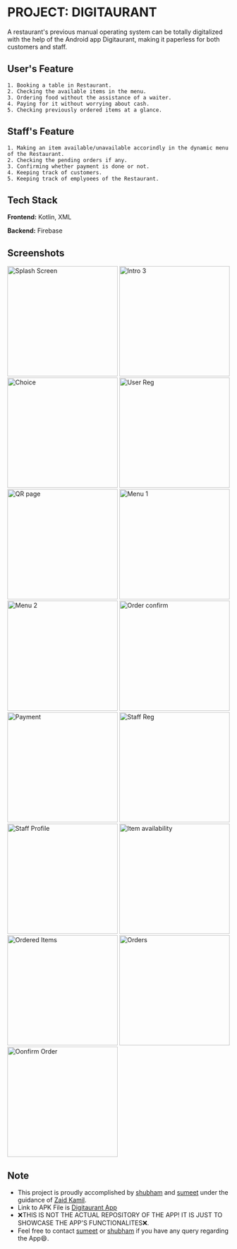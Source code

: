 
PROJECT: DIGITAURANT
=====================

A restaurant's previous manual operating system can be totally digitalized with the help of the Android app Digitaurant, making it paperless for both customers and staff.


User's Feature
----------------------

    1. Booking a table in Restaurant.
    2. Checking the available items in the menu.
    3. Ordering food without the assistance of a waiter.
    4. Paying for it without worrying about cash.
    5. Checking previously ordered items at a glance.


Staff's Feature
----------------------

    1. Making an item available/unavailable accorindly in the dynamic menu of the Restaurant.
    2. Checking the pending orders if any.
    3. Confirming whether payment is done or not.
    4. Keeping track of customers.
    5. Keeping track of emplyoees of the Restaurant.
 
 
Tech Stack
---------------------

**Frontend:** Kotlin, XML

**Backend:** Firebase


Screenshots
----------------------

<img src="https://github.com/sumeet2442/Digitaurant-App/blob/main/Screenshots/splash.gif" width="250" alt="Splash Screen"/>    <img src="https://github.com/sumeet2442/Digitaurant-App/blob/main/Screenshots/pager3.jpg" width="250" alt="Intro 3"/>    <img src="https://github.com/sumeet2442/Digitaurant-App/blob/main/Screenshots/choice.jpg" width="250" alt="Choice"/> 
<img src="https://github.com/sumeet2442/Digitaurant-App/blob/main/Screenshots/user%20num.jpg" width="250" alt="User Reg"/>  <img src="https://github.com/sumeet2442/Digitaurant-App/blob/main/Screenshots/scan.jpg" width="250" alt="QR page"/>  <img src="https://github.com/sumeet2442/Digitaurant-App/blob/main/Screenshots/menu1.jpg" width="250" alt="Menu 1"/>  
<img src="https://github.com/sumeet2442/Digitaurant-App/blob/main/Screenshots/menu4.jpg" width="250" alt="Menu 2"/>  <img src="https://github.com/sumeet2442/Digitaurant-App/blob/main/Screenshots/order%20confirmed.jpg" width="250" alt="Order confirm"/>    <img src="https://github.com/sumeet2442/Digitaurant-App/blob/main/Screenshots/payment.jpg" width="250" alt="Payment"/>
<img src="https://github.com/sumeet2442/Digitaurant-App/blob/main/Screenshots/staff_reg.png" width="250" alt="Staff Reg"/>  <img src="https://github.com/sumeet2442/Digitaurant-App/blob/main/Screenshots/staff%20profile.png" width="250" alt="Staff Profile"/>    <img src="https://github.com/sumeet2442/Digitaurant-App/blob/main/Screenshots/availability2.png" width="250" alt="Item availability"/>
<img src="https://github.com/sumeet2442/Digitaurant-App/blob/main/Screenshots/ordered%20items.png" width="250" alt="Ordered Items"/>    <img src="https://github.com/sumeet2442/Digitaurant-App/blob/main/Screenshots/orders.jpg" width="250" alt="Orders"/>    <img src="https://github.com/sumeet2442/Digitaurant-App/blob/main/Screenshots/confirm%20order.jpg" width="250" alt="Oonfirm Order"/>

Note
---------

- This project is proudly accomplished by [shubham](https://github.com/noobshubham) and [sumeet](https://github.com/sumeet2442) under the guidance of [Zaid Kamil](https://github.com/zaid-kamil).
- Link to APK File is [Digitaurant App](https://github.com/sumeet2442/Digitaurant-App/releases/download/v1.0/Digitaurant.apk)
- :x:THIS IS NOT THE ACTUAL REPOSITORY OF THE APP! IT IS JUST TO SHOWCASE THE APP'S FUNCTIONALITES:x:.
- Feel free to contact [sumeet](https://github.com/sumeet2442) or [shubham](https://github.com/noobshubham) if you have any query regarding the App:smile:.
